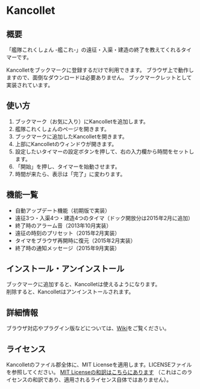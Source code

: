 Kancollet
==============
## 概要
「艦隊これくしょん -艦これ-」の遠征・入渠・建造の終了を教えてくれるタイマーです。

Kancolletをブックマークに登録するだけで利用できます。
ブラウザ上で動作しますので、面倒なダウンロードは必要ありません。
ブックマークレットとして実装されています。

## 使い方
1. ブックマーク（お気に入り）にKancolletを追加します。
2. 艦隊これくしょんのページを開きます。
3. ブックマークに追加したKancolletを開きます。
4. 上部にKancolletのウィンドウが開きます。
5. 設定したいタイマーの設定ボタンを押して、右の入力欄から時間をセットします。
6. 「開始」を押し、タイマーを始動させます。
7. 時間が来たら、表示は「完了」に変わります。

## 機能一覧
* 自動アップデート機能（初期版で実装）
* 遠征3つ・入渠4つ・建造4つのタイマ（ドック開放分は2015年2月に追加）
* 終了時のアラーム音（2013年10月実装）
* 遠征の時刻のプリセット（2015年2月実装）
* タイマをブラウザ再開時に復元（2015年2月実装）
* 終了時の通知メッセージ（2015年9月実装）

## インストール・アンインストール
ブックマークに追加すると、Kancolletは使えるようになります。  
削除すると、Kancolletはアンインストールされます。

## 詳細情報
ブラウザ対応やプラグイン版などについては、[Wiki](https://github.com/syusui-s/kancollet/wiki)をご覧ください。

## ライセンス
Kancolletのファイル郡全体に、MIT Licenseを適用します。LICENSEファイルを参照してください。
[MIT Licenseの和訳はこちらにあります](http://sourceforge.jp/projects/opensource/wiki/licenses%2FMIT_license)
（これはこのライセンスの和訳であり、適用されるライセンス自体ではありません）。
